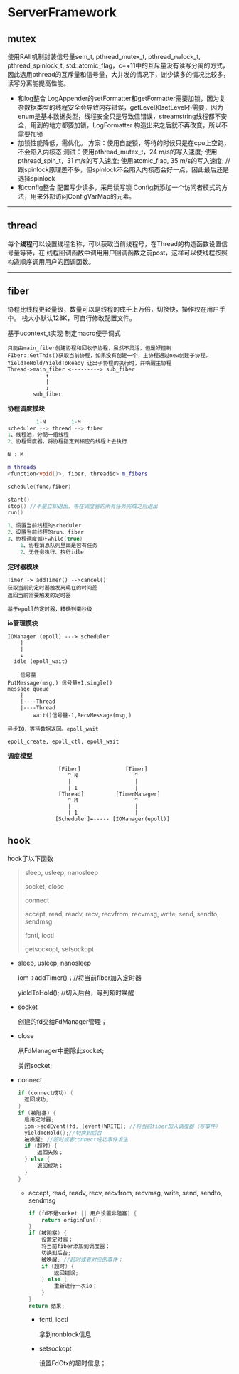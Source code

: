 # ServerFramework
## mutex

使用RAII机制封装信号量sem\_t, pthread\_mutex\_t, pthread\_rwlock\_t, pthread\_spinlock\_t, std::atomic\_flag，c++11中的互斥量没有读写分离的方式，因此选用pthread的互斥量和信号量，大并发的情况下，谢少读多的情况比较多，读写分离能提高性能。

- 和log整合
    LogAppender的setFormatter和getFormatter需要加锁，因为复杂数据类型的线程安全会导致内存错误，getLevel和setLevel不需要，因为enum是基本数据类型，线程安全只是导致值错误，streamstring线程都不安全，用到的地方都要加锁，LogFormatter 构造出来之后就不再改变，所以不需要加锁
- 加锁性能降低，需优化。
    方案：使用自旋锁，等待的时候只是在cpu上空跑，不会陷入内核态
    测试：使用pthread\_mutex\_t，24 m/s的写入速度;
    使用pthread\_spin\_t，31 m/s的写入速度;
    使用atomic_flag, 35 m/s的写入速度; //跟spinlock原理差不多，但spinlock不会陷入内核态会好一点，因此最后还是选择spinlock
- 和config整合
    配置写少读多，采用读写锁
    Config新添加一个访问者模式的方法，用来外部访问ConfigVarMap的元素。

* * *

## thread

每个**线程**可以设置线程名称，可以获取当前线程号，在Thread的构造函数设置信号量等待，在 线程回调函数中调用用户回调函数之前post，这样可以使线程按照构造顺序调用用户的回调函数。

* * *

## fiber

协程比线程更轻量级，数量可以是线程的成千上万倍，切换快，操作权在用户手中。
栈大小默认128K，可自行修改配置文件。

基于ucontext_t实现
制定macro便于调式

```
只能由main_fiber创建协程和回收子协程，虽然不灵活，但是好控制
FIber::GetThis()获取当前协程，如果没有创建一个，主协程通过new创建子协程。
YieldToHold/YieldToReady 让出子协程的执行时，并唤醒主协程
Thread->main_fiber <---------> sub_fiber
			↑
			|
			↓
		sub_fiber
```

**协程调度模块**

```cpp
		 1-N	    1-M
scheduler --> thread --> fiber
1、线程池，分配一组线程
2、协程调度器，将协程指定到相应的线程上去执行

N : M

m_threads
<function<void()>, fiber, threadid> m_fibers

schedule(func/fiber)

start()
stop() //不是立即退出，等在调度器的所有任务完成之后退出
run()

1、设置当前线程的scheduler
2、设置当前线程的run、fiber
3、协程调度循环while(true)
	1、协程消息队列里面是否有任务
	2、无任务执行、执行idle
```

**定时器模块**

```
Timer -> addTimer() -->cancel()
获取当前的定时器触发离现在的时间差
返回当前需要触发的定时器

基于epoll的定时器，精确到毫秒级
```

**io管理模块**

```
IOManager (epoll) ---> scheduler
	|
	|
	↓
  idle (epoll_wait)

	信号量
PutMessage(msg,) 信号量+1,single()
message_queue
	|
	|----Thread
	|----Thread
		wait()信号量-1,RecvMessage(msg,)

异步IO，等待数据返回。epoll_wait

epoll_create, epoll_ctl, epoll_wait
```

**调度模型**

```
				[Fiber]			   	 [Timer]
				   ^ N					^
				   |					|
				   | 1					|
				[Thread]		  [TimerManager]
				   ^ M 					^
				   |					|
				   | 1					|
			   [Scheduler]←----- [IOManager(epoll)]
```

## hook

hook了以下函数

> sleep, usleep, nanosleep
>
> socket, close
>
> connect 
>
> accept, read, readv, recv, recvfrom, recvmsg, write, send, sendto, sendmsg
>
> fcntl, ioctl
>
> getsockopt, setsockopt

* sleep, usleep, nanosleep

  iom->addTimer()；//将当前fiber加入定时器

  yieldToHold(); //切入后台，等到超时唤醒

* socket

  创建的fd交给FdManager管理；

* close

  从FdManager中删除此socket;

  关闭socket;

* connect

  ```cpp
  if (connect成功) (
  	返回成功;
  )
  if (被阻塞) {
  	启用定时器;
  	iom->addEvent(fd, (event)WRITE); //将当前fiber加入调度器（写事件）
  	yieldToHold();//切换到后台
  	被唤醒; //超时或者connect成功事件发生
  	if (超时) {
  		返回失败；
  	} else {
  		返回成功；
  	}
  }
  ```

  * accept, read, readv, recv, recvfrom, recvmsg, write, send, sendto, sendmsg

    ```cpp
    if (fd不是socket || 用户设置非阻塞) {
    	return originFun();
    }
    if (被阻塞) {
    	设置定时器；
    	将当前fiber添加到调度器；
    	切换到后台;
    	被唤醒; //超时或者对应的事件；
    	if (超时) {
    		返回错误;
    	} else {
    		重新进行一次io；
    	}
    }
    return 结果;
    ```

    * fcntl, ioctl

      拿到nonblock信息

    * setsockopt

      设置FdCtx的超时信息；
